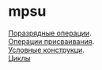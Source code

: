 # mpsu

[Поразрядные операции](https://github.com/astafa98/mpsu/blob/7f96fe9b7dc0cbe2b417810ec5987783a81a28a2/bitwise_operations.c).  
[Операции присваивания](https://github.com/astafa98/mpsu/blob/7f96fe9b7dc0cbe2b417810ec5987783a81a28a2/assingment_operations.c).  
[Условные конструкци](https://github.com/astafa98/mpsu/blob/7f96fe9b7dc0cbe2b417810ec5987783a81a28a2/conditional_constructions_1.c).  
[Циклы](https://github.com/astafa98/mpsu/blob/main/cycle.c)  
